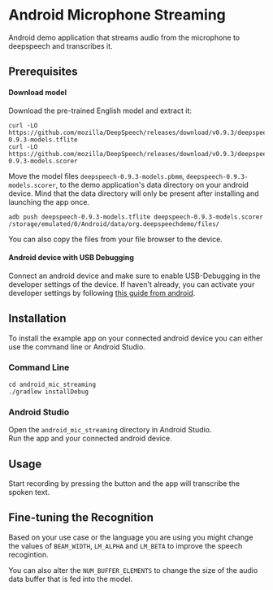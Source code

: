 # Android Microphone Streaming

Android demo application that streams audio from the microphone to deepspeech and transcribes it.

## Prerequisites

#### Download model

Download the pre-trained English model and extract it:
```
curl -LO https://github.com/mozilla/DeepSpeech/releases/download/v0.9.3/deepspeech-0.9.3-models.tflite
curl -LO https://github.com/mozilla/DeepSpeech/releases/download/v0.9.3/deepspeech-0.9.3-models.scorer
```

Move the model files `deepspeech-0.9.3-models.pbmm`, `deepspeech-0.9.3-models.scorer`, to the demo application's data directory on your android device.
Mind that the data directory will only be present after installing and launching the app once.

```
adb push deepspeech-0.9.3-models.tflite deepspeech-0.9.3-models.scorer /storage/emulated/0/Android/data/org.deepspeechdemo/files/
```

You can also copy the files from your file browser to the device.

#### Android device with USB Debugging

Connect an android device and make sure to enable USB-Debugging in the developer settings of the device. If haven't already, you can activate your developer settings by following [this guide from android](https://developer.android.com/studio/debug/dev-options#enable).

## Installation

To install the example app on your connected android device you can either use the command line or Android Studio.

### Command Line

```
cd android_mic_streaming
./gradlew installDebug
``` 

### Android Studio

Open the `android_mic_streaming` directory in Android Studio.  
Run the app and your connected android device.

## Usage

Start recording by pressing the button and the app will transcribe the spoken text.

## Fine-tuning the Recognition

Based on your use case or the language you are using you might change the values of `BEAM_WIDTH`, `LM_ALPHA` and `LM_BETA` to improve the speech recogintion. 

You can also alter the `NUM_BUFFER_ELEMENTS` to change the size of the audio data buffer that is fed into the model. 